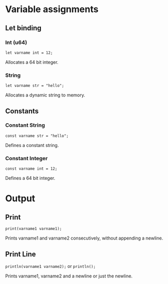# Variable assignments

## Let binding

### Int (u64)

`let varname int = 12;`

Allocates a 64 bit integer.

### String

`let varname str = "hello";`

Allocates a dynamic string to memory.

## Constants

### Constant String

`const varname str = "hello";`

Defines a constant string.

### Constant Integer

`const varname int = 12;`

Defines a 64 bit integer.

# Output

## Print

`print(varname1 varname1);`

Prints varname1 and varname2 consecutively, without appending a newline.

## Print Line

`println(varname1 varname2);` or `println();`

Prints varname1, varname2 and a newline or just the newline.